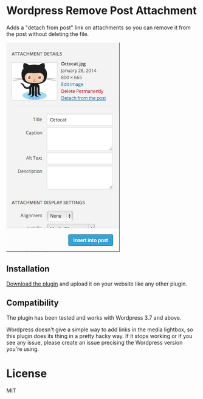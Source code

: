 # Wordpress Remove Post Attachment

Adds a "detach from post" link on attachments so you can remove it from the post without deleting the file.

![screenshot](screenshot.png)

## Installation

[Download the plugin](https://github.com/romainberger/wordpress-remove-post-attachment/archive/master.zip) and upload it on your website like any other plugin.

## Compatibility

The plugin has been tested and works with Wordpress 3.7 and above.

Wordpress doesn't give a simple way to add links in the media lightbox, so this plugin does its thing in a pretty hacky way. If it stops working or if you see any issue, please create an issue precising the Wordpress version you're using.

# License

MIT
